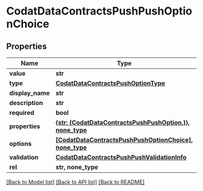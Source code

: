 # CodatDataContractsPushPushOptionChoice


## Properties
Name | Type | Description | Notes
------------ | ------------- | ------------- | -------------
**value** | **str** |  | 
**type** | [**CodatDataContractsPushOptionType**](CodatDataContractsPushOptionType.md) |  | 
**display_name** | **str** |  | 
**description** | **str** |  | 
**required** | **bool** |  | 
**properties** | [**{str: (CodatDataContractsPushPushOption,)}, none_type**](CodatDataContractsPushPushOption.md) |  | [optional] 
**options** | [**[CodatDataContractsPushPushOptionChoice], none_type**](CodatDataContractsPushPushOptionChoice.md) |  | [optional] 
**validation** | [**CodatDataContractsPushPushValidationInfo**](CodatDataContractsPushPushValidationInfo.md) |  | [optional] 
**rel** | **str, none_type** |  | [optional] 

[[Back to Model list]](../README.md#documentation-for-models) [[Back to API list]](../README.md#documentation-for-api-endpoints) [[Back to README]](../README.md)



